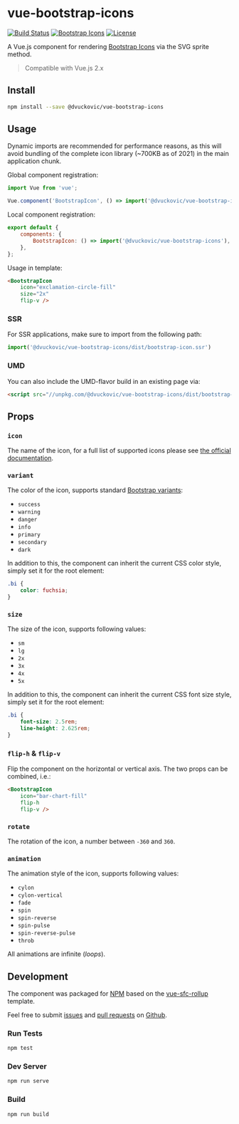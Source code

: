 # vue-bootstrap-icons

[![Build Status](https://img.shields.io/github/workflow/status/dvuckovic/vue-bootstrap-icons/Test)](https://github.com/dvuckovic/vue-bootstrap-icons/actions/workflows/checks.yml)
[![Bootstrap Icons](https://img.shields.io/github/package-json/dependency-version/dvuckovic/vue-bootstrap-icons/dev/bootstrap-icons)](https://icons.getbootstrap.com/)
[![License](https://img.shields.io/github/package-json/license/dvuckovic/vue-bootstrap-icons?color=white)](http://www.wtfpl.net/)

A Vue.js component for rendering [Bootstrap Icons](https://icons.getbootstrap.com/) via the SVG sprite method.

> Compatible with Vue.js 2.x

## Install

```sh
npm install --save @dvuckovic/vue-bootstrap-icons
```

## Usage

Dynamic imports are recommended for performance reasons, as this will avoid bundling of the complete icon library (~700KB as of 2021) in the main application chunk.

Global component registration:

```js
import Vue from 'vue';

Vue.component('BootstrapIcon', () => import('@dvuckovic/vue-bootstrap-icons'));
```

Local component registration:

```js
export default {
    components: {
        BootstrapIcon: () => import('@dvuckovic/vue-bootstrap-icons'),
    },
};
```

Usage in template:

```html
<BootstrapIcon
    icon="exclamation-circle-fill"
    size="2x"
    flip-v />
```

### SSR

For SSR applications, make sure to import from the following path:

```js
import('@dvuckovic/vue-bootstrap-icons/dist/bootstrap-icon.ssr')
```

### UMD

You can also include the UMD-flavor build in an existing page via:

```html
<script src="//unpkg.com/@dvuckovic/vue-bootstrap-icons/dist/bootstrap-icon.min.js"></script>
```

## Props

### `icon`

The name of the icon, for a full list of supported icons please see [the official documentation](https://icons.getbootstrap.com/#icons).

### `variant`

The color of the icon, supports standard [Bootstrap variants](https://getbootstrap.com/docs/5.0/customize/color/#theme-colors):

* `success`
* `warning`
* `danger`
* `info`
* `primary`
* `secondary`
* `dark`

In addition to this, the component can inherit the current CSS color style, simply set it for the root element:

```css
.bi {
    color: fuchsia;
}
```

### `size`

The size of the icon, supports following values:

* `sm`
* `lg`
* `2x`
* `3x`
* `4x`
* `5x`

In addition to this, the component can inherit the current CSS font size style, simply set it for the root element:

```css
.bi {
    font-size: 2.5rem;
    line-height: 2.625rem;
}
```

### `flip-h` & `flip-v`

Flip the component on the horizontal or vertical axis. The two props can be combined, i.e.:

```html
<BootstrapIcon
    icon="bar-chart-fill"
    flip-h
    flip-v />
```

### `rotate`

The rotation of the icon, a number between `-360` and `360`.

### `animation`

The animation style of the icon, supports following values:

* `cylon`
* `cylon-vertical`
* `fade`
* `spin`
* `spin-reverse`
* `spin-pulse`
* `spin-reverse-pulse`
* `throb`

All animations are infinite (_loops_).

## Development

The component was packaged for [NPM](https://www.npmjs.com) based on the [vue-sfc-rollup](https://github.com/team-innovation/vue-sfc-rollup) template.

Feel free to submit [issues](https://github.com/dvuckovic/vue-bootstrap-icons/issues) and [pull requests](https://github.com/dvuckovic/vue-bootstrap-icons/pulls) on [Github](https://github.com/dvuckovic/vue-bootstrap-icons).

### Run Tests

```sh
npm test
```

### Dev Server

```sh
npm run serve
```

### Build

```sh
npm run build
```
